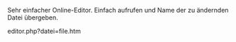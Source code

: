 Sehr einfacher Online-Editor.
Einfach aufrufen und Name der zu ändernden Datei übergeben.

 editor.php?datei=file.htm
